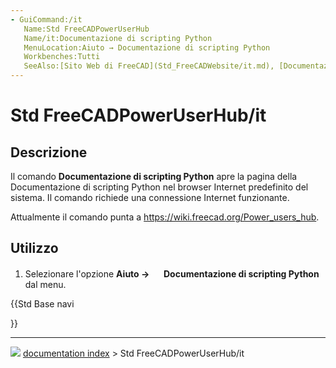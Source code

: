 ```yaml
---
- GuiCommand:/it
   Name:Std FreeCADPowerUserHub
   Name/it:Documentazione di scripting Python
   MenuLocation:Aiuto → Documentazione di scripting Python
   Workbenches:Tutti
   SeeAlso:[Sito Web di FreeCAD](Std_FreeCADWebsite/it.md), [Documentazione utenti](Std_FreeCADUserHub/it.md), [Forum di FreeCAD](Std_FreeCADForum/it.md), [FAQ su FreeCAD](Std_FreeCADFAQ/it.md)
---
```


# Std FreeCADPowerUserHub/it



## Descrizione

Il comando **Documentazione di scripting Python** apre la pagina della Documentazione di scripting Python nel browser Internet predefinito del sistema. Il comando richiede una connessione Internet funzionante.

Attualmente il comando punta a [<https://wiki.freecad.org/Power_users_hub>](https://wiki.freecad.org/Power_users_hub).



## Utilizzo

1.  Selezionare l\'opzione **Aiuto → <img src="images/Std_FreeCADPowerUserHub.svg" width=16px> Documentazione di scripting Python** dal menu.





{{Std Base navi

}}



---
![](images/Button_right.svg) [documentation index](../README.md) > Std FreeCADPowerUserHub/it
